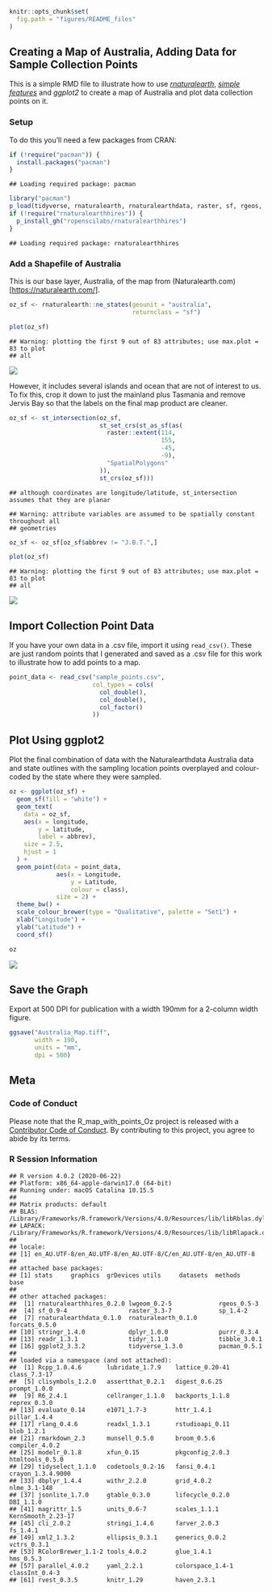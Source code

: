 
``` r
knitr::opts_chunk$set(
  fig.path = "figures/README_files"
)
```

## Creating a Map of Australia, Adding Data for Sample Collection Points

This is a simple RMD file to illustrate how to use
[*rnaturalearth*](https://github.com/ropenscilabs/rnaturalearth),
[*simple
features*](https://cran.r-project.org/web/packages/sf/vignettes/sf1.html)
and *ggplot2* to create a map of Australia and plot data collection
points on it.

### Setup

To do this you’ll need a few packages from CRAN:

``` r
if (!require("pacman")) {
  install.packages("pacman")
}
```

    ## Loading required package: pacman

``` r
library("pacman")
p_load(tidyverse, rnaturalearth, rnaturalearthdata, raster, sf, rgeos, lwgeom)
if (!require("rnaturalearthhires")) {
  p_install_gh("ropenscilabs/rnaturalearthhires")
}
```

    ## Loading required package: rnaturalearthhires

### Add a Shapefile of Australia

This is our base layer, Australia, of the map from
(Naturalearth.com)\[<https://naturalearth.com/>\].

``` r
oz_sf <- rnaturalearth::ne_states(geounit = "australia",
                                  returnclass = "sf")

plot(oz_sf)
```

    ## Warning: plotting the first 9 out of 83 attributes; use max.plot = 83 to plot
    ## all

![](figures/README_filesaustralia-1.png)<!-- -->

However, it includes several islands and ocean that are not of interest
to us. To fix this, crop it down to just the mainland plus Tasmania and
remove Jervis Bay so that the labels on the final map product are
cleaner.

``` r
oz_sf <- st_intersection(oz_sf,
                         st_set_crs(st_as_sf(as(
                           raster::extent(114,
                                          155,
                                          -45,
                                          -9),
                           "SpatialPolygons"
                         )),
                         st_crs(oz_sf)))
```

    ## although coordinates are longitude/latitude, st_intersection assumes that they are planar

    ## Warning: attribute variables are assumed to be spatially constant throughout all
    ## geometries

``` r
oz_sf <- oz_sf[oz_sf$abbrev != "J.B.T.",]

plot(oz_sf)
```

    ## Warning: plotting the first 9 out of 83 attributes; use max.plot = 83 to plot
    ## all

![](figures/README_filescrop_sf-1.png)<!-- -->

## Import Collection Point Data

If you have your own data in a .csv file, import it using `read_csv()`.
These are just random points that I generated and saved as a .csv file
for this work to illustrate how to add points to a map.

``` r
point_data <- read_csv("sample_points.csv",
                       col_types = cols(
                         col_double(),
                         col_double(),
                         col_factor()
                       ))
```

## Plot Using ggplot2

Plot the final combination of data with the Naturalearthdata Australia
data and state outlines with the sampling location points overplayed and
colour-coded by the state where they were sampled.

``` r
oz <- ggplot(oz_sf) +
  geom_sf(fill = "white") +
  geom_text(
    data = oz_sf,
    aes(x = longitude,
        y = latitude,
        label = abbrev),
    size = 2.5,
    hjust = 1
  ) +
  geom_point(data = point_data,
             aes(x = Longitude,
                 y = Latitude,
                 colour = class),
             size = 2) +
  theme_bw() +
  scale_colour_brewer(type = "Qualitative", palette = "Set1") +
  xlab("Longitude") +
  ylab("Latitude") +
  coord_sf()

oz
```

![](figures/README_filesplot-1.png)<!-- -->

## Save the Graph

Export at 500 DPI for publication with a width 190mm for a 2-column
width figure.

``` r
ggsave("Australia_Map.tiff",
       width = 190,
       units = "mm",
       dpi = 500)
```

## Meta

### Code of Conduct

Please note that the R\_map\_with\_points\_Oz project is released with a
[Contributor Code of
Conduct](https://contributor-covenant.org/version/2/0/CODE_OF_CONDUCT.html).
By contributing to this project, you agree to abide by its terms.

### R Session Information

    ## R version 4.0.2 (2020-06-22)
    ## Platform: x86_64-apple-darwin17.0 (64-bit)
    ## Running under: macOS Catalina 10.15.5
    ## 
    ## Matrix products: default
    ## BLAS:   /Library/Frameworks/R.framework/Versions/4.0/Resources/lib/libRblas.dylib
    ## LAPACK: /Library/Frameworks/R.framework/Versions/4.0/Resources/lib/libRlapack.dylib
    ## 
    ## locale:
    ## [1] en_AU.UTF-8/en_AU.UTF-8/en_AU.UTF-8/C/en_AU.UTF-8/en_AU.UTF-8
    ## 
    ## attached base packages:
    ## [1] stats     graphics  grDevices utils     datasets  methods   base     
    ## 
    ## other attached packages:
    ##  [1] rnaturalearthhires_0.2.0 lwgeom_0.2-5             rgeos_0.5-3             
    ##  [4] sf_0.9-4                 raster_3.3-7             sp_1.4-2                
    ##  [7] rnaturalearthdata_0.1.0  rnaturalearth_0.1.0      forcats_0.5.0           
    ## [10] stringr_1.4.0            dplyr_1.0.0              purrr_0.3.4             
    ## [13] readr_1.3.1              tidyr_1.1.0              tibble_3.0.1            
    ## [16] ggplot2_3.3.2            tidyverse_1.3.0          pacman_0.5.1            
    ## 
    ## loaded via a namespace (and not attached):
    ##  [1] Rcpp_1.0.4.6       lubridate_1.7.9    lattice_0.20-41    class_7.3-17      
    ##  [5] clisymbols_1.2.0   assertthat_0.2.1   digest_0.6.25      prompt_1.0.0      
    ##  [9] R6_2.4.1           cellranger_1.1.0   backports_1.1.8    reprex_0.3.0      
    ## [13] evaluate_0.14      e1071_1.7-3        httr_1.4.1         pillar_1.4.4      
    ## [17] rlang_0.4.6        readxl_1.3.1       rstudioapi_0.11    blob_1.2.1        
    ## [21] rmarkdown_2.3      munsell_0.5.0      broom_0.5.6        compiler_4.0.2    
    ## [25] modelr_0.1.8       xfun_0.15          pkgconfig_2.0.3    htmltools_0.5.0   
    ## [29] tidyselect_1.1.0   codetools_0.2-16   fansi_0.4.1        crayon_1.3.4.9000 
    ## [33] dbplyr_1.4.4       withr_2.2.0        grid_4.0.2         nlme_3.1-148      
    ## [37] jsonlite_1.7.0     gtable_0.3.0       lifecycle_0.2.0    DBI_1.1.0         
    ## [41] magrittr_1.5       units_0.6-7        scales_1.1.1       KernSmooth_2.23-17
    ## [45] cli_2.0.2          stringi_1.4.6      farver_2.0.3       fs_1.4.1          
    ## [49] xml2_1.3.2         ellipsis_0.3.1     generics_0.0.2     vctrs_0.3.1       
    ## [53] RColorBrewer_1.1-2 tools_4.0.2        glue_1.4.1         hms_0.5.3         
    ## [57] parallel_4.0.2     yaml_2.2.1         colorspace_1.4-1   classInt_0.4-3    
    ## [61] rvest_0.3.5        knitr_1.29         haven_2.3.1
